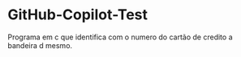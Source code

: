 # GitHub-Copilot-Test

Programa em c que identifica com o numero do cartão de credito a bandeira d mesmo.
